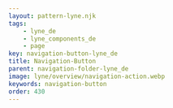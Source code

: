 ```yaml
---
layout: pattern-lyne.njk
tags: 
    - lyne_de
    - lyne_components_de
    - page
key: navigation-button-lyne_de
title: Navigation-Button
parent: navigation-folder-lyne_de
image: lyne/overview/navigation-action.webp
keywords: navigation-button
order: 430
---
```

